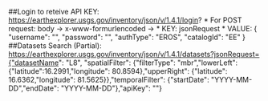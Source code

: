 ##Login to reteive API KEY:
    https://earthexplorer.usgs.gov/inventory/json/v/1.4.1/login?
      * For POST request:
          body -> x-www-formurlencoded ->
	      * KEY: jsonRequest
	      * VALUE: {
                   "username": "<USERNAME>",
                   "password": "<PASSWORD>",
                   "authType": "EROS",
                   "catalogId": "EE"
                }
##Datasets Search (Partial):
    https://earthexplorer.usgs.gov/inventory/json/v/1.4.1/datasets?jsonRequest={"datasetName": "L8", "spatialFilter": {"filterType": "mbr","lowerLeft": {"latitude":16.2991,"longitude": 80.8594},"upperRight": {"latitude": 16.6362,"longitude": 81.5625}},"temporalFilter": {"startDate": "YYYY-MM-DD","endDate": "YYYY-MM-DD"},"apiKey": "<API KEY HERE>"}

